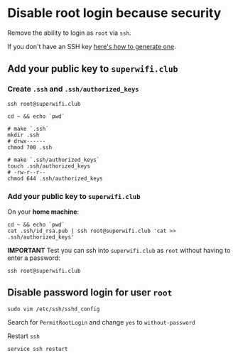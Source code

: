 # Disable root login because security

Remove the ability to login as `root` via `ssh`.

If you don't have an SSH key [here's how to generate one](https://help.github.com/articles/generating-ssh-keys/).

## Add your public key to `superwifi.club`

### Create `.ssh` and `.ssh/authorized_keys`

    ssh root@superwifi.club
 
    cd ~ && echo `pwd`

    # make `.ssh`
    mkdir .ssh
    # drwx------
    chmod 700 .ssh

    # make `.ssh/authorized_keys`
    touch .ssh/authorized_keys
    # -rw-r--r--
    chmod 644 .ssh/authorized_keys

### Add your public key to `superwifi.club`

On your **home machine**:

    cd ~ && echo `pwd`
    cat .ssh/id_rsa.pub | ssh root@superwifi.club 'cat >> .ssh/authorized_keys'

**IMPORTANT** Test you can ssh into `superwifi.club` as `root` without having to enter a password:

    ssh root@superwifi.club

## Disable password login for user `root`

    sudo vim /etc/ssh/sshd_config

Search for `PermitRootLogin` and change `yes` to `without-password`

Restart `ssh`

    service ssh restart
